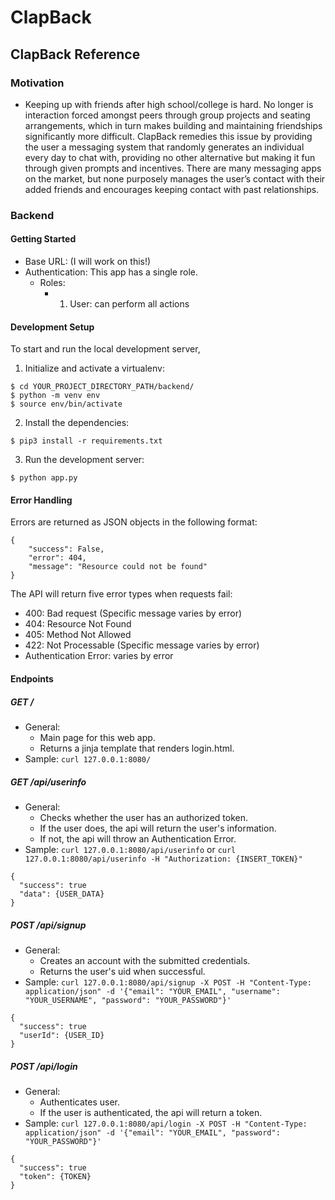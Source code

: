 # ClapBack

## ClapBack Reference

### Motivation
- Keeping up with friends after high school/college is hard. No longer is interaction forced amongst peers through group projects and seating arrangements, which in turn makes building and maintaining friendships significantly more difficult. ClapBack remedies this issue by providing the user a messaging system that randomly generates an individual every day to chat with, providing no other alternative but making it fun through given prompts and incentives. There are many messaging apps on the market, but none purposely manages the user’s contact with their added friends and encourages keeping contact with past relationships.

### Backend
#### Getting Started
- Base URL: (I will work on this!) 
- Authentication: This app has a single role.
    - Roles: 
        - 1. User: can perform all actions

#### Development Setup
To start and run the local development server,
1. Initialize and activate a virtualenv:
```
$ cd YOUR_PROJECT_DIRECTORY_PATH/backend/
$ python -m venv env
$ source env/bin/activate
```
2. Install the dependencies:
```
$ pip3 install -r requirements.txt
```
3. Run the development server:
```
$ python app.py
```

#### Error Handling
Errors are returned as JSON objects in the following format:
```
{
    "success": False, 
    "error": 404,
    "message": "Resource could not be found"
}
```
The API will return five error types when requests fail:
- 400: Bad request (Specific message varies by error)
- 404: Resource Not Found
- 405: Method Not Allowed
- 422: Not Processable (Specific message varies by error)
- Authentication Error: varies by error

#### Endpoints
##### GET /
- General:
    - Main page for this web app.
    - Returns a jinja template that renders login.html.
- Sample: `curl 127.0.0.1:8080/`

##### GET /api/userinfo
- General:
    - Checks whether the user has an authorized token.
    - If the user does, the api will return the user's information.
    - If not, the api will throw an Authentication Error. 
- Sample: `curl 127.0.0.1:8080/api/userinfo` or `curl 127.0.0.1:8080/api/userinfo -H "Authorization: {INSERT_TOKEN}"`
```
{
  "success": true
  "data": {USER_DATA}
}
```

##### POST /api/signup
- General:
    - Creates an account with the submitted credentials.
    - Returns the user's uid when successful.
- Sample: `curl 127.0.0.1:8080/api/signup -X POST -H "Content-Type: application/json" -d '{"email": "YOUR_EMAIL", "username": "YOUR_USERNAME", "password": "YOUR_PASSWORD"}'`
```
{
  "success": true
  "userId": {USER_ID}
}
```

##### POST /api/login
- General:
    - Authenticates user.
    - If the user is authenticated, the api will return a token.
- Sample: `curl 127.0.0.1:8080/api/login -X POST -H "Content-Type: application/json" -d '{"email": "YOUR_EMAIL", "password": "YOUR_PASSWORD"}'`
```
{
  "success": true
  "token": {TOKEN}
}
```